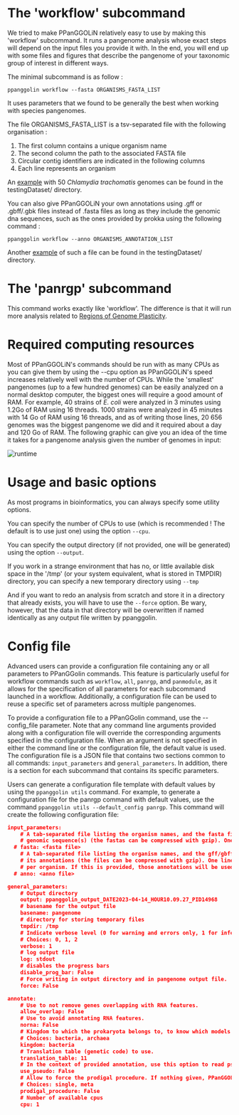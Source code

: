 # The 'workflow' subcommand

We tried to make PPanGGOLiN relatively easy to use by making this 'workflow' subcommand. It runs a pangenome analysis whose exact steps will depend on the input files you provide it with. In the end, you will end up with some files and figures that describe the pangenome of your taxonomic group of interest in different ways.

The minimal subcommand is as follow :
 
`ppanggolin workflow --fasta ORGANISMS_FASTA_LIST`

It uses parameters that we found to be generally the best when working with species pangenomes.

The file ORGANISMS_FASTA_LIST is a tsv-separated file with the following organisation :

1. The first column contains a unique organism name
2. The second column the path to the associated FASTA file
3. Circular contig identifiers are indicated in the following columns
4. Each line represents an organism


An [example](https://github.com/labgem/PPanGGOLiN/blob/master/testingDataset/organisms.fasta.list) with 50 *Chlamydia trachomatis* genomes can be found in the testingDataset/ directory.

You can also give PPanGGOLiN your own annotations using .gff or .gbff/.gbk files instead of .fasta files as long as they include the genomic dna sequences, such as the ones provided by prokka using the following command :

`ppanggolin workflow --anno ORGANISMS_ANNOTATION_LIST`

Another [example](https://github.com/labgem/PPanGGOLiN/blob/master/testingDataset/organisms.gbff.list) of such a file can be found in the testingDataset/ directory.

# The 'panrgp' subcommand 

This command works exactly like 'workflow'. The difference is that it will run more analysis related to [Regions of Genome Plasticity](https://github.com/labgem/PPanGGOLiN/wiki/Regions-of-Genome-Plasticity).

# Required computing resources

Most of PPanGGOLiN's commands should be run with as many CPUs as you can give them by using the --cpu option as PPanGGOLiN's speed increases relatively well with the number of CPUs. While the 'smallest' pangenomes (up to a few hundred genomes) can be easily analyzed on a normal desktop computer, the biggest ones will require a good amount of RAM.
For example, 40 strains of _E. coli_ were analyzed in 3 minutes using 1.2Go of RAM using 16 threads. 1000 strains were analyzed in 45 minutes with 14 Go of RAM using 16 threads, and as of writing those lines, 20 656 genomes was the biggest pangenome we did and it required about a day and 120 Go of RAM.
The following graphic can give you an idea of the time it takes for a pangenome analysis given the number of genomes in input:

![runtime](https://github.com/labgem/PPanGGOLiN/blob/master/images/runtimes.png)

# Usage and basic options

As most programs in bioinformatics, you can always specify some utility options.

You can specify the number of CPUs to use (which is recommended ! The default is to use just one) using the option `--cpu`.

You can specify the output directory (if not provided, one will be generated) using the option `--output`.

If you work in a strange environment that has no, or little available disk space in the '/tmp' (or your system equivalent, what is stored in TMPDIR) directory, you can specify a new temporary directory using `--tmp`

And if you want to redo an analysis from scratch and store it in a directory that already exists, you will have to use the `--force` option. Be wary, however, that the data in that directory will be overwritten if named identically as any output file written by ppanggolin.

# Config file

Advanced users can provide a configuration file containing any or all parameters to PPanGGolin commands. This feature is particularly useful for workflow commands such as `workflow`, `all`, `panrgp`, and `panmodule`, as it allows for the specification of all parameters for each subcommand launched in a workflow. Additionally, a configuration file can be used to reuse a specific set of parameters across multiple pangenomes.

To provide a configuration file to a PPanGGolin command, use the --config_file parameter. Note that any command line arguments provided along with a configuration file will override the corresponding arguments specified in the configuration file. When an argument is not specified in either the command line or the configuration file, the default value is used.
The configuration file is a JSON file that contains two sections common to all commands: `input_parameters` and `general_parameters`. In addition, there is a section for each subcommand that contains its specific parameters.

Users can generate a configuration file template with default values by using the `ppanggolin utils` command. For example, to generate a configuration file for the panrgp command with default values, use the command `ppanggolin utils --default_config panrgp`. This command will create the following configuration file: 

```json
input_parameters:
    # A tab-separated file listing the organism names, and the fasta filepath of its
    # genomic sequence(s) (the fastas can be compressed with gzip). One line per organism.
  # fasta: <fasta file>
    # A tab-separated file listing the organism names, and the gff/gbff filepath of
    # its annotations (the files can be compressed with gzip). One line
    # per organism. If this is provided, those annotations will be used.
  # anno: <anno file>

general_parameters:
    # Output directory
    output: ppanggolin_output_DATE2023-04-14_HOUR10.09.27_PID14968
    # basename for the output file
    basename: pangenome
    # directory for storing temporary files
    tmpdir: /tmp
    # Indicate verbose level (0 for warning and errors only, 1 for info, 2 for debug)
    # Choices: 0, 1, 2
    verbose: 1
    # log output file
    log: stdout
    # disables the progress bars
    disable_prog_bar: False
    # Force writing in output directory and in pangenome output file.
    force: False

annotate:
    # Use to not remove genes overlapping with RNA features.
    allow_overlap: False
    # Use to avoid annotating RNA features.
    norna: False
    # Kingdom to which the prokaryota belongs to, to know which models to use for rRNA annotation.
    # Choices: bacteria, archaea
    kingdom: bacteria
    # Translation table (genetic code) to use.
    translation_table: 11
    # In the context of provided annotation, use this option to read pseudogenes. (Default behavior is to ignore them)
    use_pseudo: False
    # Allow to force the prodigal procedure. If nothing given, PPanGGOLiN will decide in function of contig length
    # Choices: single, meta
    prodigal_procedure: False
    # Number of available cpus
    cpu: 1
```